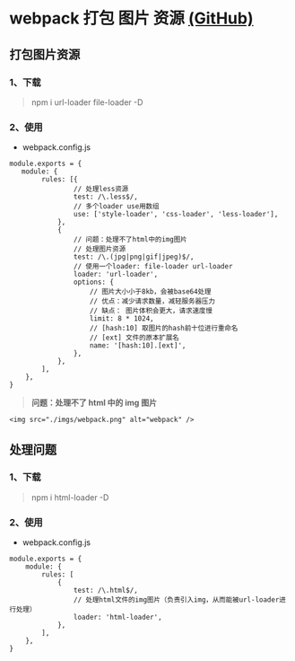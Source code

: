 # webpack 打包 图片 资源 [(GitHub)](https://github.com/GYQ-LQ/webpack-actual/tree/master/04-img_source)

## 打包图片资源

### 1、下载

> npm i url-loader file-loader -D

### 2、使用

- webpack.config.js

```
module.exports = {
   module: {
        rules: [{
                // 处理less资源
                test: /\.less$/,
                // 多个loader use用数组
                use: ['style-loader', 'css-loader', 'less-loader'],
            },
            {
                // 问题：处理不了html中的img图片
                // 处理图片资源
                test: /\.(jpg|png|gif|jpeg)$/,
                // 使用一个loader: file-loader url-loader
                loader: 'url-loader',
                options: {
                    // 图片大小小于8kb，会被base64处理
                    // 优点：减少请求数量，减轻服务器压力
                    // 缺点： 图片体积会更大，请求速度慢
                    limit: 8 * 1024,
                    // [hash:10] 取图片的hash前十位进行重命名
                    // [ext] 文件的原本扩展名
                    name: '[hash:10].[ext]',
                },
            },
        ],
    },
}
```

> **问题：处理不了 html 中的 img 图片**

```
<img src="./imgs/webpack.png" alt="webpack" />
```

## 处理问题

### 1、下载

> npm i html-loader -D

### 2、使用

- webpack.config.js

```
module.exports = {
    module: {
        rules: [
            {
                test: /\.html$/,
                // 处理html文件的img图片（负责引入img，从而能被url-loader进行处理）
                loader: 'html-loader',
            },
        ],
    },
}
```
